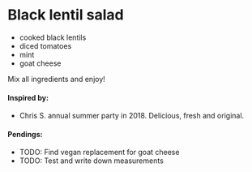 # Black lentil salad 

* cooked black lentils
* diced tomatoes
* mint
* goat cheese

Mix all ingredients and enjoy! 

#### Inspired by:
* Chris S. annual summer party in 2018. Delicious, fresh and original.

#### Pendings:
* TODO: Find vegan replacement for goat cheese
* TODO: Test and write down measurements
